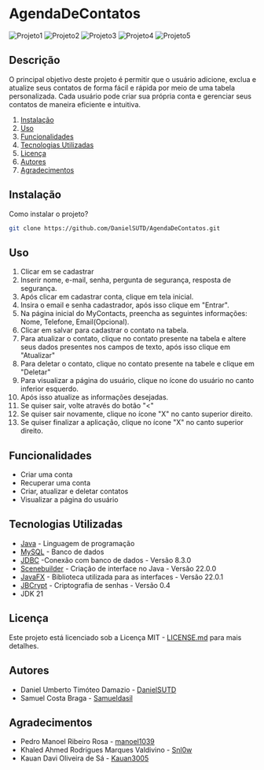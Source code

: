 # AgendaDeContatos
![Projeto1](https://github.com/DanielSUTD/AgendaDeContatos/assets/86021298/40ba2193-176e-4cc7-9743-a84d99cf4ad7)
![Projeto2](https://github.com/DanielSUTD/AgendaDeContatos/assets/86021298/c78de697-e17d-4f29-af58-f073701035fc)
![Projeto3](https://github.com/DanielSUTD/AgendaDeContatos/assets/86021298/09c72f6c-cabf-46d8-838e-e9eb56433986)
![Projeto4](https://github.com/DanielSUTD/AgendaDeContatos/assets/86021298/8824cf7c-6680-46b2-ba5a-a1e0897a78c2)
![Projeto5](https://github.com/DanielSUTD/AgendaDeContatos/assets/86021298/c3c6291b-d1c3-4ed7-bb75-4cb9b3141d42)



## Descrição
O principal objetivo deste projeto é permitir que o usuário adicione, exclua e atualize seus contatos de forma fácil e rápida por meio de uma tabela personalizada. Cada usuário pode criar sua própria conta e gerenciar seus contatos de maneira eficiente e intuitiva.

1. [Instalação](#instalação)
2. [Uso](#uso)
3. [Funcionalidades](#funcionalidades)
4. [Tecnologias Utilizadas](#tecnologias-utilizadas)
5. [Licença](#licença)
6. [Autores](#autores)
7. [Agradecimentos](#agradecimentos)

## Instalação
Como instalar o projeto?

```bash
git clone https://github.com/DanielSUTD/AgendaDeContatos.git
````

## Uso
1. Clicar em se cadastrar
2. Inserir nome, e-mail, senha, pergunta de segurança, resposta de segurança.
3. Após clicar em cadastrar conta, clique em tela inicial.
4. Insira o email e senha cadastrador, após isso clique em "Entrar".
5. Na página inicial do MyContacts, preencha as seguintes informações: Nome, Telefone, Email(Opcional).
6. Clicar em salvar para cadastrar o contato na tabela.
7. Para atualizar o contato, clique no contato presente na tabela e altere seus dados presentes nos campos de texto, após isso clique em "Atualizar"
8. Para deletar o contato, clique no contato presente na tabele e clique em "Deletar"
9. Para visualizar a página do usuário, clique no ícone do usuário no canto inferior esquerdo.
10. Após isso atualize as informações desejadas.
11. Se quiser sair, volte através do botâo "<"
12. Se quiser sair novamente, clique no ícone "X" no canto superior direito.
13. Se quiser finalizar a aplicação, clique no ícone "X" no canto superior direito.


## Funcionalidades
- Criar uma conta
- Recuperar uma conta
- Criar, atualizar e deletar contatos
- Visualizar a página do usuário

## Tecnologias Utilizadas
- [Java](https://docs.oracle.com/en/java/) - Linguagem de programação
- [MySQL](https://dev.mysql.com/doc/) - Banco de dados
- [JDBC](https://downloads.mysql.com/archives/c-j/) -Conexão com banco de dados - Versão 8.3.0
- [Scenebuilder](https://gluonhq.com/products/scene-builder/) - Criação de interface no Java - Versão 22.0.0
- [JavaFX](https://openjfx.io/) - Biblioteca utilizada para as interfaces - Versão 22.0.1
- [JBCrypt](https://mvnrepository.com/artifact/org.mindrot/jbcrypt/0.4) - Criptografia de senhas - Versão 0.4
- JDK 21

## Licença
Este projeto está licenciado sob a Licença MIT - [LICENSE.md](LICENSE.md) para mais detalhes.


## Autores
- Daniel Umberto Timóteo Damazio - [DanielSUTD](https://github.com/DanielSUTD)
- Samuel Costa Braga - [Samueldasil](https://github.com/Samueldasil)

## Agradecimentos
- Pedro Manoel Ribeiro Rosa - [manoel1039](https://github.com/manoel1039)
- Khaled Ahmed Rodrigues Marques Valdivino - [Snl0w](https://github.com/snl0w)
- Kauan Davi Oliveira de Sá - [Kauan3005](https://github.com/Kauan3005)
